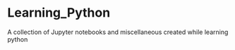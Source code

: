# Learning_Python
A collection of Jupyter notebooks and miscellaneous created while learning python 
